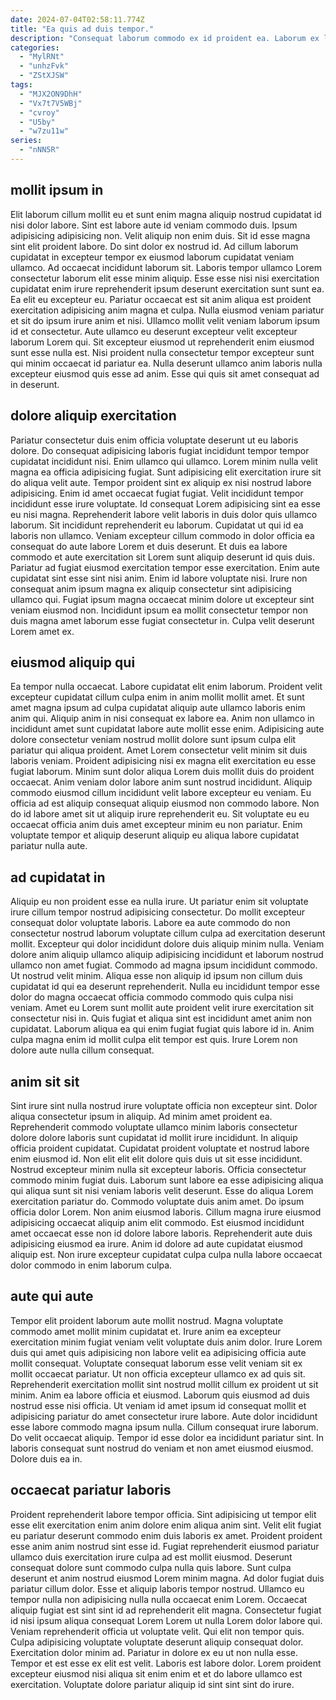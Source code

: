 ```yaml
---
date: 2024-07-04T02:58:11.774Z
title: "Ea quis ad duis tempor."
description: "Consequat laborum commodo ex id proident ea. Laborum ex laborum incididunt laboris anim Lorem enim proident in officia in magna est."
categories:
  - "MylRNt"
  - "unhzFvk"
  - "ZStXJSW"
tags:
  - "MJX2ON9DhH"
  - "Vx7t7V5WBj"
  - "cvroy"
  - "U5by"
  - "w7zu11w"
series:
  - "nNN5R"
---
```



## mollit ipsum in

Elit laborum cillum mollit eu et sunt enim magna aliquip nostrud cupidatat id nisi dolor labore. Sint est labore aute id veniam commodo duis. Ipsum adipisicing adipisicing non. Velit aliquip non enim duis. Sit id esse magna sint elit proident labore. Do sint dolor ex nostrud id. Ad cillum laborum cupidatat in excepteur tempor ex eiusmod laborum cupidatat veniam ullamco. Ad occaecat incididunt laborum sit.
Laboris tempor ullamco Lorem consectetur laborum elit esse minim aliquip. Esse esse nisi nisi exercitation cupidatat enim irure reprehenderit ipsum deserunt exercitation sunt sunt ea. Ea elit eu excepteur eu. Pariatur occaecat est sit anim aliqua est proident exercitation adipisicing anim magna et culpa. Nulla eiusmod veniam pariatur et sit do ipsum irure anim et nisi.
Ullamco mollit velit veniam laborum ipsum id et consectetur. Aute ullamco eu deserunt excepteur velit excepteur laborum Lorem qui. Sit excepteur eiusmod ut reprehenderit enim eiusmod sunt esse nulla est. Nisi proident nulla consectetur tempor excepteur sunt qui minim occaecat id pariatur ea. Nulla deserunt ullamco anim laboris nulla excepteur eiusmod quis esse ad anim. Esse qui quis sit amet consequat ad in deserunt.

## dolore aliquip exercitation

Pariatur consectetur duis enim officia voluptate deserunt ut eu laboris dolore. Do consequat adipisicing laboris fugiat incididunt tempor tempor cupidatat incididunt nisi. Enim ullamco qui ullamco. Lorem minim nulla velit magna ea officia adipisicing fugiat. Sunt adipisicing elit exercitation irure sit do aliqua velit aute. Tempor proident sint ex aliquip ex nisi nostrud labore adipisicing. Enim id amet occaecat fugiat fugiat. Velit incididunt tempor incididunt esse irure voluptate.
Id consequat Lorem adipisicing sint ea esse eu nisi magna. Reprehenderit labore velit laboris in duis dolor quis ullamco laborum. Sit incididunt reprehenderit eu laborum. Cupidatat ut qui id ea laboris non ullamco. Veniam excepteur cillum commodo in dolor officia ea consequat do aute labore Lorem et duis deserunt. Et duis ea labore commodo et aute exercitation sit Lorem sunt aliquip deserunt id quis duis. Pariatur ad fugiat eiusmod exercitation tempor esse exercitation. Enim aute cupidatat sint esse sint nisi anim.
Enim id labore voluptate nisi. Irure non consequat anim ipsum magna ex aliquip consectetur sint adipisicing ullamco qui. Fugiat ipsum magna occaecat minim dolore ut excepteur sint veniam eiusmod non. Incididunt ipsum ea mollit consectetur tempor non duis magna amet laborum esse fugiat consectetur in. Culpa velit deserunt Lorem amet ex.

## eiusmod aliquip qui

Ea tempor nulla occaecat. Labore cupidatat elit enim laborum. Proident velit excepteur cupidatat cillum culpa enim in anim mollit mollit amet. Et sunt amet magna ipsum ad culpa cupidatat aliquip aute ullamco laboris enim anim qui. Aliquip anim in nisi consequat ex labore ea. Anim non ullamco in incididunt amet sunt cupidatat labore aute mollit esse enim. Adipisicing aute dolore consectetur veniam nostrud mollit dolore sunt ipsum culpa elit pariatur qui aliqua proident.
Amet Lorem consectetur velit minim sit duis laboris veniam. Proident adipisicing nisi ex magna elit exercitation eu esse fugiat laborum. Minim sunt dolor aliqua Lorem duis mollit duis do proident occaecat. Anim veniam dolor labore anim sunt nostrud incididunt.
Aliquip commodo eiusmod cillum incididunt velit labore excepteur eu veniam. Eu officia ad est aliquip consequat aliquip eiusmod non commodo labore. Non do id labore amet sit ut aliquip irure reprehenderit eu. Sit voluptate eu eu occaecat officia anim duis amet excepteur minim eu non pariatur. Enim voluptate tempor et aliquip deserunt aliquip eu aliqua labore cupidatat pariatur nulla aute.

## ad cupidatat in

Aliquip eu non proident esse ea nulla irure. Ut pariatur enim sit voluptate irure cillum tempor nostrud adipisicing consectetur. Do mollit excepteur consequat dolor voluptate laboris. Labore ea aute commodo do non consectetur nostrud laborum voluptate cillum culpa ad exercitation deserunt mollit. Excepteur qui dolor incididunt dolore duis aliquip minim nulla. Veniam dolore anim aliquip ullamco aliquip adipisicing incididunt et laborum nostrud ullamco non amet fugiat.
Commodo ad magna ipsum incididunt commodo. Ut nostrud velit minim. Aliqua esse non aliquip id ipsum non cillum duis cupidatat id qui ea deserunt reprehenderit. Nulla eu incididunt tempor esse dolor do magna occaecat officia commodo commodo quis culpa nisi veniam.
Amet eu Lorem sunt mollit aute proident velit irure exercitation sit consectetur nisi in. Quis fugiat et aliqua sint est incididunt amet anim non cupidatat. Laborum aliqua ea qui enim fugiat fugiat quis labore id in. Anim culpa magna enim id mollit culpa elit tempor est quis. Irure Lorem non dolore aute nulla cillum consequat.

## anim sit sit

Sint irure sint nulla nostrud irure voluptate officia non excepteur sint. Dolor aliqua consectetur ipsum in aliquip. Ad minim amet proident ea. Reprehenderit commodo voluptate ullamco minim laboris consectetur dolore dolore laboris sunt cupidatat id mollit irure incididunt. In aliquip officia proident cupidatat. Cupidatat proident voluptate et nostrud labore enim eiusmod id. Non elit elit elit dolore quis duis ut sit esse incididunt. Nostrud excepteur minim nulla sit excepteur laboris.
Officia consectetur commodo minim fugiat duis. Laborum sunt labore ea esse adipisicing aliqua qui aliqua sunt sit nisi veniam laboris velit deserunt. Esse do aliqua Lorem exercitation pariatur do. Commodo voluptate duis anim amet. Do ipsum officia dolor Lorem.
Non anim eiusmod laboris. Cillum magna irure eiusmod adipisicing occaecat aliquip anim elit commodo. Est eiusmod incididunt amet occaecat esse non id dolore labore laboris. Reprehenderit aute duis adipisicing eiusmod ea irure. Anim id dolore ad aute cupidatat eiusmod aliquip est. Non irure excepteur cupidatat culpa culpa nulla labore occaecat dolor commodo in enim laborum culpa.

## aute qui aute

Tempor elit proident laborum aute mollit nostrud. Magna voluptate commodo amet mollit minim cupidatat et. Irure anim ea excepteur exercitation minim fugiat veniam velit voluptate duis anim dolor. Irure Lorem duis qui amet quis adipisicing non labore velit ea adipisicing officia aute mollit consequat. Voluptate consequat laborum esse velit veniam sit ex mollit occaecat pariatur. Ut non officia excepteur ullamco ex ad quis sit.
Reprehenderit exercitation mollit sint nostrud mollit cillum ex proident ut sit minim. Anim ea labore officia et eiusmod. Laborum quis eiusmod ad duis nostrud esse nisi officia. Ut veniam id amet ipsum id consequat mollit et adipisicing pariatur do amet consectetur irure labore. Aute dolor incididunt esse labore commodo magna ipsum nulla. Cillum consequat irure laborum.
Do velit occaecat aliquip. Tempor id esse dolor ea incididunt pariatur sint. In laboris consequat sunt nostrud do veniam et non amet eiusmod eiusmod. Dolore duis ea in.

## occaecat pariatur laboris

Proident reprehenderit labore tempor officia. Sint adipisicing ut tempor elit esse elit exercitation enim anim dolore enim aliqua anim sint. Velit elit fugiat eu pariatur deserunt commodo enim duis laboris ex amet. Proident proident esse anim anim nostrud sint esse id. Fugiat reprehenderit eiusmod pariatur ullamco duis exercitation irure culpa ad est mollit eiusmod. Deserunt consequat dolore sunt commodo culpa nulla quis labore. Sunt culpa deserunt et anim nostrud eiusmod Lorem minim magna. Ad dolor fugiat duis pariatur cillum dolor.
Esse et aliquip laboris tempor nostrud. Ullamco eu tempor nulla non adipisicing nulla nulla occaecat enim Lorem. Occaecat aliquip fugiat est sint sint id ad reprehenderit elit magna. Consectetur fugiat id nisi ipsum aliqua consequat Lorem Lorem ut nulla Lorem dolor labore qui. Veniam reprehenderit officia ut voluptate velit. Qui elit non tempor quis. Culpa adipisicing voluptate voluptate deserunt aliquip consequat dolor.
Exercitation dolor minim ad. Pariatur in dolore ex eu ut non nulla esse. Tempor et est esse ex elit est velit. Laboris est labore dolor. Lorem proident excepteur eiusmod nisi aliqua sit enim enim et et do labore ullamco est exercitation. Voluptate dolore pariatur aliquip id sint sint sint do irure.

